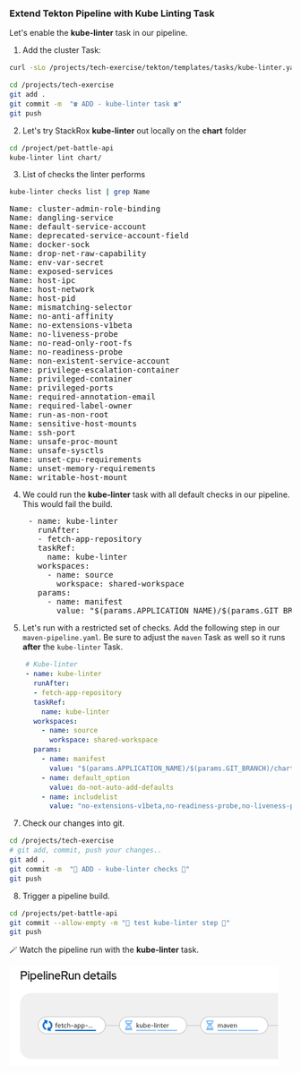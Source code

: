 ### Extend Tekton Pipeline with Kube Linting Task

Let's enable the **kube-linter** task in our pipeline.

1. Add the cluster Task:

```bash
curl -sLo /projects/tech-exercise/tekton/templates/tasks/kube-linter.yaml https://raw.githubusercontent.com/tektoncd/catalog/main/task/kube-linter/0.1/kube-linter.yaml
```

```bash
cd /projects/tech-exercise
git add .
git commit -m  "☎️ ADD - kube-linter task ☎️" 
git push
```

2. Let's try StackRox **kube-linter** out locally on the **chart** folder

```bash
cd /project/pet-battle-api
kube-linter lint chart/
```

3. List of checks the linter performs

```bash
kube-linter checks list | grep Name
```

<pre>
Name: cluster-admin-role-binding
Name: dangling-service
Name: default-service-account
Name: deprecated-service-account-field
Name: docker-sock
Name: drop-net-raw-capability
Name: env-var-secret
Name: exposed-services
Name: host-ipc
Name: host-network
Name: host-pid
Name: mismatching-selector
Name: no-anti-affinity
Name: no-extensions-v1beta
Name: no-liveness-probe
Name: no-read-only-root-fs
Name: no-readiness-probe
Name: non-existent-service-account
Name: privilege-escalation-container
Name: privileged-container
Name: privileged-ports
Name: required-annotation-email
Name: required-label-owner
Name: run-as-non-root
Name: sensitive-host-mounts
Name: ssh-port
Name: unsafe-proc-mount
Name: unsafe-sysctls
Name: unset-cpu-requirements
Name: unset-memory-requirements
Name: writable-host-mount
</pre>


4. We could run the **kube-linter** task with all default checks in our pipeline. This would fail the build.

<pre>
    - name: kube-linter
      runAfter:
      - fetch-app-repository
      taskRef:
        name: kube-linter
      workspaces:
        - name: source
          workspace: shared-workspace
      params:
        - name: manifest
          value: "$(params.APPLICATION_NAME)/$(params.GIT_BRANCH)/chart"
</pre>

5. Let's run with a restricted set of checks. Add the following step in our `maven-pipeline.yaml`. Be sure to adjust the `maven` Task as well so it runs **after** the `kube-linter` Task.

```yaml
    # Kube-linter
    - name: kube-linter
      runAfter:
      - fetch-app-repository
      taskRef:
        name: kube-linter
      workspaces:
        - name: source
          workspace: shared-workspace
      params:
        - name: manifest
          value: "$(params.APPLICATION_NAME)/$(params.GIT_BRANCH)/chart"
        - name: default_option
          value: do-not-auto-add-defaults
        - name: includelist
          value: "no-extensions-v1beta,no-readiness-probe,no-liveness-probe,dangling-service,mismatching-selector,writable-host-mount"
```

7. Check our changes into git.

```bash
cd /projects/tech-exercise
# git add, commit, push your changes..
git add .
git commit -m  "🐡 ADD - kube-linter checks 🐡" 
git push
```

8. Trigger a pipeline build.

```bash
cd /projects/pet-battle-api
git commit --allow-empty -m "🐡 test kube-linter step 🐡"
git push
```

🪄 Watch the pipeline run with the **kube-linter** task.

![images/acs-kube-linter-task.png](images/acs-kube-linter-task.png)